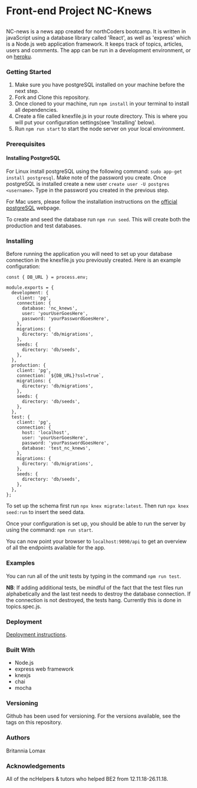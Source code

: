 # Front-end Project NC-Knews

## 
NC-news is a news app created for northCoders bootcamp. It is written in javaScript using a database library called 'React', as well as 'express' which is a Node.js web application framework. It keeps track of topics, articles, users and comments. The app can be run in a development environment, or on [heroku](https://my-nc-knews.herokuapp.com). 

### Getting Started

1. Make sure you have postgreSQL installed on your machine before the next step.
2. Fork and Clone this repository.
3. Once cloned to your machine, run `npm install` in your terminal to install all dependencies.
4. Create a file called knexfile.js in your route directory. This is where you will put your configuration settings(see 'Installing' below).
5. Run `npm run start` to start the node server on your local environment. 

### Prerequisites

#### Installing PostgreSQL
For Linux install postgreSQL using the following command: `sudo app-get install postgresql`. Make note of the password you create. Once postgreSQL is installed create a new user `create user -U postgres <username>`. Type in the password you created in the previous step. 

For Mac users, please follow the installation instructions on the [official postgreSQL](https://www.postgresql.org/download/) webpage.

To create and seed the database run `npm run seed`. This will create both the production and test databases.

### Installing

Before running the application you will need to set up your database connection in the knexfile.js you previously created. Here is an example configuration: 

```
const { DB_URL } = process.env;

module.exports = {
  development: {
    client: 'pg',
    connection: {
      database: 'nc_knews',
      user: 'yourUserGoesHere',
      password: 'yourPasswordGoesHere',
    },
    migrations: {
      directory: 'db/migrations',
    },
    seeds: {
      directory: 'db/seeds',
    },
  },
  production: {
    client: 'pg',
    connection: `${DB_URL}?ssl=true`,
    migrations: {
      directory: 'db/migrations',
    },
    seeds: {
      directory: 'db/seeds',
    },
  },
  test: {
    client: 'pg',
    connection: {
      host: 'localhost',
      user: 'yourUserGoesHere',
      password: 'yourPasswordGoesHere',
      database: 'test_nc_knews',
    },
    migrations: {
      directory: 'db/migrations',
    },
    seeds: {
      directory: 'db/seeds',
    },
  },
};

```

To set up the schema first run `npx knex migrate:latest`. Then run `npx knex seed:run` to insert the seed data. 

Once your configuration is set up, you should be able to run the server by using the command: `npm run start`.

You can now point your browser to `localhost:9090/api` to get an overview of all the endpoints available for the app. 

### Examples

You can run all of the unit tests by typing in the command `npm run test`.

**NB**: If adding additional tests, be mindful of the fact that the test files run alphabetically and the last test needs to destroy the database connection. If the connection is not destroyed, the tests hang. Currently this is done in topics.spec.js. 

### Deployment

[Deployment instructions](https://devcenter.heroku.com/articles/getting-started-with-nodejs). 

### Built With
- Node.js 
- express web framework
- knexjs
- chai
- mocha

### Versioning
Github has been used for versioning. For the versions available, see the tags on this repository.

### Authors
Britannia Lomax

### Acknowledgements
All of the ncHelpers & tutors who helped BE2 from 12.11.18-26.11.18.
